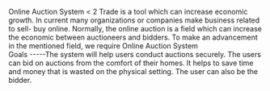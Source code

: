 Online Auction System < 2 Trade is a tool which can increase economic growth. In current many organizations or companies make business related to sell- buy online. Normally, the online auction is a field which can increase the economic between auctioneers and bidders. To make an advancement in the mentioned field, we require Online Auction System                                                                                    
             Goals -----The system will help users conduct auctions securely. The users can bid on auctions from the comfort of their homes. It helps to save time and money that is wasted on the physical setting. The user can also be the bidder.  
